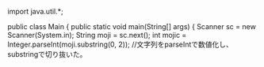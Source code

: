 import java.util.*;

public class Main {
    public static void main(String[] args) {
        Scanner sc = new Scanner(System.in);
            String moji = sc.next();
            int mojic = Integer.parseInt(moji.substring(0, 2));   //文字列をparseIntで数値化し、substringで切り抜いた。
